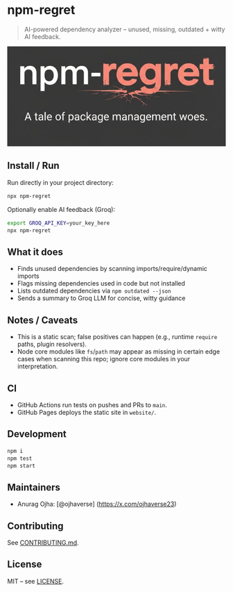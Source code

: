 # npm-regret

> AI-powered dependency analyzer – unused, missing, outdated + witty AI feedback.

![alt text](Gemini_Generated_Image_fn9di9fn9di9fn9.jpeg)

## Install / Run

Run directly in your project directory:

```bash
npx npm-regret
```

Optionally enable AI feedback (Groq):

```bash
export GROQ_API_KEY=your_key_here
npx npm-regret
```

## What it does

- Finds unused dependencies by scanning imports/require/dynamic imports
- Flags missing dependencies used in code but not installed
- Lists outdated dependencies via `npm outdated --json`
- Sends a summary to Groq LLM for concise, witty guidance

## Notes / Caveats

- This is a static scan; false positives can happen (e.g., runtime `require` paths, plugin resolvers).
- Node core modules like `fs`/`path` may appear as missing in certain edge cases when scanning this repo; ignore core modules in your interpretation.

## CI

- GitHub Actions run tests on pushes and PRs to `main`.
- GitHub Pages deploys the static site in `website/`.

## Development

```bash
npm i
npm test
npm start
```

## Maintainers
- Anurag Ojha: [@ojhaverse] (https://x.com/ojhaverse23)

## Contributing

See [CONTRIBUTING.md](CONTRIBUTING.md).

## License

MIT – see [LICENSE](LICENSE).
